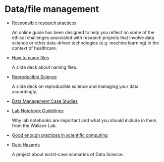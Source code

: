 # Data/file management

* [Responsible research practices](https://alan-turing-institute.github.io/rrp-selfassessment/introduction.html)

    An online guide has been designed to help you reflect on some of the ethical challenges associated with research projects that involve data science or other data-driven technologies (e.g. machine learning) in the context of healthcare.

* [How to name files](https://speakerdeck.com/jennybc/how-to-name-files)

    A slide deck about naming files.

* [Reproducible Science](https://github.com/Pakillo/ReproducibleScience/blob/master/ReproducibleScience.pdf)

    A slide deck on reproducible science and managing your data accordingly.

* [Data Management Case Studies](https://guides.library.upenn.edu/c.php?g=1117669&p=8150225 )
* [Lab Notebook Guidelines](https://ewallace.github.io/manual/lab-notebook)

    Why lab notebooks are important and what you should include in them, from the Wallace Lab.

* [Good enough practices in scientific computing](https://journals.plos.org/ploscompbiol/article?id=10.1371/journal.pcbi.1005510)

* [Data Hazards](https://very-good-science.github.io/data-hazards/index.html)

    A project about worst-case scenarios of Data Science.
